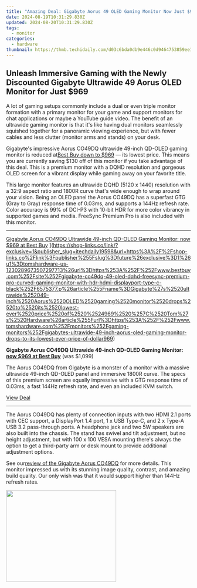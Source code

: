 ```yaml
---
title: "Amazing Deal: Gigabyte Aorus 49 OLED Gaming Monitor Now Just $969 – Best Ever Pricing"
date: 2024-08-19T10:31:29.830Z
updated: 2024-08-20T10:31:29.830Z
tags:
  - monitor
categories:
  - hardware
thumbnail: https://thmb.techidaily.com/d03c6bda0db9e446c0d9464753859ee1c2f12f38d94da77b1f5b8b2204a1d875.jpg
---
```


## Unleash Immersive Gaming with the Newly Discounted Gigabyte Ultrawide 49 Aorus OLED Monitor for Just $969

A lot of gaming setups commonly include a dual or even triple monitor formation with a primary monitor for your game and support monitors for chat applications or maybe a YouTube guide video. The benefit of an ultrawide gaming monitor is that it's like having dual monitors seamlessly squished together for a panoramic viewing experience, but with fewer cables and less clutter (monitor arms and stands) on your desk.

 Gigabyte's impressive Aorus CO49DQ ultrawide 49-inch QD-OLED gaming monitor is reduced at[Best Buy down to $969](https://shop-links.co/link/?exclusive=1&publisher_slug=itechdaily19598&url=https%3A%2F%2Fshop-links.co%2Flink%3Fpublisher%255Fslug%3Dfuture%26exclusive%3D1%26u1%3Dtomshardware-us-7276830968368910292%26url%3Dhttps%253A%252F%252Fwww.bestbuy.com%252Fsite%252Fgigabyte-co49dq-49-oled-dqhd-freesync-premium-pro-curved-gaming-monitor-with-hdr-hdmi-displayport-type-c-black%252F6575377.p%26article%255Fname%3DGigabyte%27s%2520ultrawide%252049-inch%2520Aorus%2520OLED%2520gaming%2520monitor%2520drops%2520to%2520its%2520lowest-ever%2520price%2520of%2520%2524969%2520%257C%2520Tom%27s%2520Hardware%26article%255Furl%3Dhttps%253A%252F%252Fwww.tomshardware.com%252Fmonitors%252Fgaming-monitors%252Fgigabytes-ultrawide-49-inch-aorus-oled-gaming-monitor-drops-to-its-lowest-ever-price-of-dollar969) — its lowest price. This means you are currently saving $130 off of this monitor if you take advantage of this deal. This is a premium monitor with a DQHD resolution and gorgeous OLED screen for a vibrant display while gaming away on your favorite title.

 This large monitor features an ultrawide DQHD (5120 x 1440) resolution with a 32:9 aspect ratio and 1800R curve that's wide enough to wrap around your vision. Being an OLED panel the Aorus CO49DQ has a superfast GTG (Gray to Gray) response time of 0.03ms, and supports a 144Hz refresh rate. Color accuracy is 99% of DCI-P3 with 10-bit HDR for more color vibrancy in supported games and media. FreeSync Premium Pro is also included with this monitor.

---

[Gigabyte Aorus CO49DQ Ultrawide 49-inch QD-OLED Gaming Monitor: now $969 at Best Buy](https://cdn.mos.cms.futurecdn.net/fzhktNoFeH7L6imVcMRW2H-200-100.png "Gigabyte Aorus CO49DQ Ultrawide 49-inch QD-OLED Gaming Monitor: now $969 at Best Buy") ](https://shop-links.co/link/?exclusive=1&publisher_slug=itechdaily19598&url=https%3A%2F%2Fshop-links.co%2Flink%3Fpublisher%255Fslug%3Dfuture%26exclusive%3D1%26u1%3Dtomshardware-us-1230289673507297713%26url%3Dhttps%253A%252F%252Fwww.bestbuy.com%252Fsite%252Fgigabyte-co49dq-49-oled-dqhd-freesync-premium-pro-curved-gaming-monitor-with-hdr-hdmi-displayport-type-c-black%252F6575377.p%26article%255Fname%3DGigabyte%27s%2520ultrawide%252049-inch%2520Aorus%2520OLED%2520gaming%2520monitor%2520drops%2520to%2520its%2520lowest-ever%2520price%2520of%2520%2524969%2520%257C%2520Tom%27s%2520Hardware%26article%255Furl%3Dhttps%253A%252F%252Fwww.tomshardware.com%252Fmonitors%252Fgaming-monitors%252Fgigabytes-ultrawide-49-inch-aorus-oled-gaming-monitor-drops-to-its-lowest-ever-price-of-dollar969)

 **Gigabyte Aorus CO49DQ Ultrawide 49-inch QD-OLED Gaming Monitor:** [**now $969 at Best Buy**](https://shop-links.co/link/?exclusive=1&publisher_slug=itechdaily19598&url=https%3A%2F%2Fshop-links.co%2Flink%3Fpublisher%255Fslug%3Dfuture%26exclusive%3D1%26u1%3Dtomshardware-us-8427684413268981973%26url%3Dhttps%253A%252F%252Fwww.bestbuy.com%252Fsite%252Fgigabyte-co49dq-49-oled-dqhd-freesync-premium-pro-curved-gaming-monitor-with-hdr-hdmi-displayport-type-c-black%252F6575377.p%26article%255Fname%3DGigabyte%27s%2520ultrawide%252049-inch%2520Aorus%2520OLED%2520gaming%2520monitor%2520drops%2520to%2520its%2520lowest-ever%2520price%2520of%2520%2524969%2520%257C%2520Tom%27s%2520Hardware%26article%255Furl%3Dhttps%253A%252F%252Fwww.tomshardware.com%252Fmonitors%252Fgaming-monitors%252Fgigabytes-ultrawide-49-inch-aorus-oled-gaming-monitor-drops-to-its-lowest-ever-price-of-dollar969) (was $1,099)  
  
 The Aorus CO49DQ from Gigabyte is a monster of a monitor with a massive ultrawide 49-inch QD-OLED panel and immersive 1800R curve. The specs of this premium screen are equally impressive with a GTG response time of 0.03ms, a fast 144Hz refresh rate, and even an included KVM switch.

[View Deal](https://shop-links.co/link/?exclusive=1&publisher_slug=itechdaily19598&url=https%3A%2F%2Fshop-links.co%2Flink%3Fpublisher%255Fslug%3Dfuture%26exclusive%3D1%26u1%3Dtomshardware-us-1230289673507297713%26url%3Dhttps%253A%252F%252Fwww.bestbuy.com%252Fsite%252Fgigabyte-co49dq-49-oled-dqhd-freesync-premium-pro-curved-gaming-monitor-with-hdr-hdmi-displayport-type-c-black%252F6575377.p%26article%255Fname%3DGigabyte%27s%2520ultrawide%252049-inch%2520Aorus%2520OLED%2520gaming%2520monitor%2520drops%2520to%2520its%2520lowest-ever%2520price%2520of%2520%2524969%2520%257C%2520Tom%27s%2520Hardware%26article%255Furl%3Dhttps%253A%252F%252Fwww.tomshardware.com%252Fmonitors%252Fgaming-monitors%252Fgigabytes-ultrawide-49-inch-aorus-oled-gaming-monitor-drops-to-its-lowest-ever-price-of-dollar969)

---

 The Aorus CO49DQ has plenty of connection inputs with two HDMI 2.1 ports with CEC support, a DisplayPort 1.4 port, 1 x USB Type-C, and 2 x Type-A USB 3.2 pass-through ports. A headphone jack and two 5W speakers are also built into the chassis. The stand has swivel and tilt adjustment, but no height adjustment, but with 100 x 100 VESA mounting there's always the option to get a third-party arm or desk mount to provide additional adjustment options.

 See our[review of the Gigabyte Aorus CO49DQ](https://tools.techidaily.com) for more details. This monitor impressed us with its stunning image quality, contrast, and amazing build quality. Our only wish was that it would support higher than 144Hz refresh rates.

<ins class="adsbygoogle"
     style="display:block"
     data-ad-format="autorelaxed"
     data-ad-client="ca-pub-7571918770474297"
     data-ad-slot="1223367746"></ins>



<ins class="adsbygoogle"
     style="display:block"
     data-ad-client="ca-pub-7571918770474297"
     data-ad-slot="8358498916"
     data-ad-format="auto"
     data-full-width-responsive="true"></ins>



<!-- affiliate ads begin -->
<a href="https://dhgate.sjv.io/c/5597632/1678785/12108" target="_top" id="1678785"><img src="//a.impactradius-go.com/display-ad/12108-1678785" border="0" alt="" width="300" height="250"/></a>
<!-- affiliate ads end -->